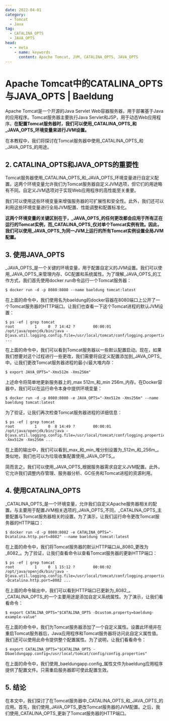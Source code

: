 ```yaml
---
date: 2022-04-01
category:
  - Tomcat
  - Java
tag:
  - CATALINA_OPTS
  - JAVA_OPTS
head:
  - - meta
    - name: keywords
      content: Apache Tomcat, JVM, CATALINA_OPTS, JAVA_OPTS
---
```


# Apache Tomcat中的CATALINA_OPTS与JAVA_OPTS | Baeldung

Apache Tomcat是一个开源的Java Servlet Web容器服务器，用于部署基于Java的应用程序。Tomcat服务器主要执行Java Servlet和JSP，用于动态Web应用程序。**在配置Tomcat服务器时，我们可以使用_CATALINA\_OPTS_和_JAVA\_OPTS_环境变量来进行JVM设置。**

在本教程中，我们将探讨在Tomcat服务器中使用_CATALINA\_OPTS_和_JAVA\_OPTS_的用途。

## 2. CATALINA\_OPTS和JAVA\_OPTS的重要性

Tomcat服务器使用_CATALINA\_OPTS_和_JAVA\_OPTS_环境变量进行自定义配置。这两个环境变量允许我们为Tomcat服务器自定义JVM选项，但它们的用途略有不同。自定义JVM选项对于实现Web应用程序的高性能至关重要。

我们可以使用这些环境变量来增强服务器的可扩展性和安全性。此外，我们还可以利用这些环境变量进行全局JVM配置、性能调整和配置标准化。

**这两个环境变量的关键区别在于，_JAVA\_OPTS_的任何更改都会应用于所有正在运行的Tomcat实例，而_CATALINA\_OPTS_仅对单个Tomcat实例有效。因此，我们可以使用_JAVA\_OPTS_为同一JVM上运行的所有Tomcat实例设置全局JVM配置。**

## 3. 使用JAVA\_OPTS

_JAVA\_OPTS_是一个关键的环境变量，用于配置自定义的JVM设置。我们可以使用_JAVA\_OPTS_来管理内存、GC配置和系统属性。为了理解_JAVA\_OPTS_的工作方式，我们首先使用docker run命令运行一个Tomcat服务器：

```shell
$ docker run -d -p 8080:8080 --name baeldung tomcat:latest
```

在上面的命令中，我们使用名为baeldung的docker容器在8080端口上公开了一个Tomcat服务器的HTTP端口。让我们也查看一下这个Tomcat进程的默认JVM设置：

```shell
$ ps -ef | grep tomcat
root         1     0  7 14:42 ?        00:00:01 /opt/java/openjdk/bin/java -Djava.util.logging.config.file=/usr/local/tomcat/conf/logging.properties ...
```

在上面的命令中，我们可以看到Tomcat服务器以一些默认配置启动。现在，如果我们想要对这个过程进行一些更改，我们需要将自定义配置添加到_JAVA\_OPTS_中。让我们更改Tomcat服务器进程的最小/最大堆内存：

```shell
$ export JAVA_OPTS="-Xmx512m -Xms256m"
```

上述命令将简单地更新服务器上的_max 512m_和_min 256m_内存。在Docker容器中，我们可以在运行命令本身中提供环境变量：

```shell
$ docker run -d -p 8080:8080 -e JAVA_OPTS="-Xmx512m -Xms256m" --name baeldung tomcat:latest
```

为了验证，让我们再次检查Tomcat服务器进程的详细信息：

```shell
$ ps -ef | grep tomcat
root         1     0  8 14:49 ?        00:00:01 /opt/java/openjdk/bin/java -Djava.util.logging.config.file=/usr/local/tomcat/conf/logging.properties -Xmx512m -Xms256m ...
```

在上面的输出中，我们可以看到_max_和_min_堆分别设置为_512m_和_256m_。类似地，我们也可以为垃圾收集配置使用_JAVA\_OPTS_。

简而言之，我们可以使用_JAVA\_OPTS_根据服务器需求自定义JVM配置。此外，它允许我们调整内存管理、服务器分析、GC任务和Tomcat进程的资源利用。

## 4. 使用CATALINA\_OPTS

_CATALINA\_OPTS_是一个环境变量，允许我们自定义Apache服务器相关的配置。与主要用于配置JVM相关选项的_JAVA\_OPTS_不同，_CATALINA\_OPTS_主要配置与Tomcat服务器相关的设置。为了演示，让我们运行命令更改Tomcat服务器的HTTP端口：

```shell
$ docker run -d -p 8080:8082 -e CATALINA_OPTS="-Dcatalina.http.port=8082" --name baeldung tomcat:latest
```

在上面的命令中，我们将Tomcat服务器的默认HTTP端口从_8080_更改为_8082_。为了验证，让我们查看命令以查看Tomcat服务器的更新HTTP端口：

```shell
$ ps -ef | grep tomcat
root         1     0  1 15:12 ?        00:00:02 /opt/java/openjdk/bin/java -Djava.util.logging.config.file=/usr/local/tomcat/conf/logging.properties -Dcatalina.http.port=8082 ...
```

在上面的命令输出中，我们可以看到HTTP端口已更新为_8082_。_CATALINA\_OPTS_的一个主要用途是添加自定义系统属性。为了演示，让我们看看命令：

```shell
$ export CATALINA_OPTS="$CATALINA_OPTS -Dcustom.property=baeldung-example-value"
```

在上面的命令中，我们为Tomcat服务器添加了一个自定义属性。设置此环境并在重启Tomcat服务器后，Java应用程序和Tomcat服务器将访问此自定义属性值。我们还可以使用此命令提供整个配置属性。为了说明，让我们看看命令：

```shell
$ export CATALINA_OPTS="$CATALINA_OPTS -Dbaeldungapp.config=/usr/local/tomcat/config/config.properties"
```

在上面的命令中，我们使用_baeldungapp.config_属性文件为baeldung应用程序提供了配置文件。只需重启服务器即可使此配置生效。

## 5. 结论

在本文中，我们探讨了在Tomcat服务器中_CATALINA\_OPTS_和_JAVA\_OPTS_的应用。首先，我们使用_JAVA\_OPTS_更改Tomcat服务器的JVM配置。之后，我们使用_CATALINA\_OPTS_更新了Tomcat服务器的HTTP端口。